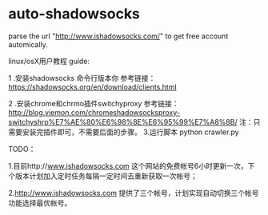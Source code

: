 # auto-shadowsocks
parse the url "http://www.ishadowsocks.com/" to get free account automically.

linux/osX用户教程
guide:

1 .安装shadowsocks 命令行版本你
参考链接：https://shadowsocks.org/en/download/clients.html

2 .安装chrome和chrmo插件switchyproxy
参考链接：http://blog.viemon.com/chromeshadowsocksproxy-switchyshrp%E7%AE%80%E6%98%8E%E6%95%99%E7%A8%8B/
注：只需要安装完插件即可，不需要后面的步骤。
3.运行脚本
python crawler.py

TODO：

1.目前http://www.ishadowsocks.com 这个网站的免费帐号6小时更新一次，下个版本计划加入定时任务每隔一定时间去重新获取一次帐号；

2.http://www.ishadowsocks.com 提供了三个帐号，计划实现自动切换三个帐号功能选择最优帐号。
